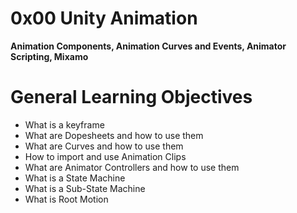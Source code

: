 # 0x00 Unity Animation

**Animation Components, Animation Curves and Events, Animator Scripting, Mixamo**


# General Learning Objectives

* What is a keyframe
* What are Dopesheets and how to use them
* What are Curves and how to use them
* How to import and use Animation Clips
* What are Animator Controllers and how to use them
* What is a State Machine
* What is a Sub-State Machine
* What is Root Motion
